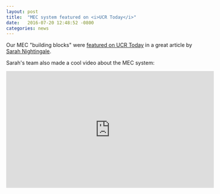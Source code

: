 ```yaml
---
layout: post
title:  "MEC system featured on <i>UCR Today</i>"
date:   2016-07-20 12:48:52 -0800
categories: news
---
```


Our MEC "building blocks" were [featured on UCR Today](https://ucrtoday.ucr.edu/38752) in a great article by [Sarah Nightingale](https://ucrtoday.ucr.edu/author/sanight).

Sarah's team also made a cool video about the MEC system:

<iframe width="560" height="315" src="https://www.youtube.com/embed/2YOuW22XJUA" frameborder="0" allowfullscreen></iframe>
&nbsp;

